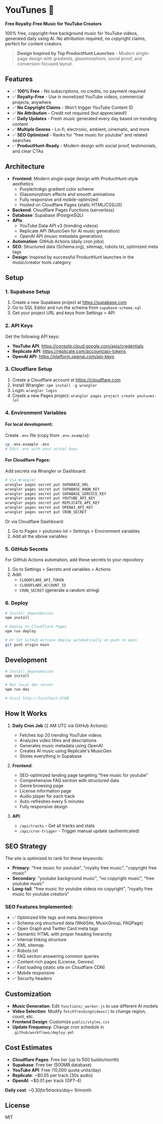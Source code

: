 # YouTunes 🎵

**Free Royalty-Free Music for YouTube Creators**

100% free, copyright-free background music for YouTube videos, generated daily using AI. No attribution required, no copyright claims, perfect for content creators.

> **Design Inspired by Top ProductHunt Launches** - Modern single-page design with gradients, glassmorphism, social proof, and conversion-focused layout.

## Features

- ✅ **100% Free** - No subscriptions, no credits, no payment required
- ✅ **Royalty-Free** - Use in monetized YouTube videos, commercial projects, anywhere
- ✅ **No Copyright Claims** - Won't trigger YouTube Content ID
- ✅ **No Attribution** - Credit not required (but appreciated!)
- ✅ **Daily Updates** - Fresh music generated every day based on trending content
- ✅ **Multiple Genres** - Lo-fi, electronic, ambient, cinematic, and more
- ✅ **SEO Optimized** - Ranks for "free music for youtube" and related searches
- ✅ **ProductHunt-Ready** - Modern design with social proof, testimonials, and clear CTAs

## Architecture

- **Frontend**: Modern single-page design with ProductHunt-style aesthetics
  - Purple/indigo gradient color scheme
  - Glassmorphism effects and smooth animations
  - Fully responsive and mobile-optimized
  - Hosted on Cloudflare Pages (static HTML/CSS/JS)
- **Backend**: Cloudflare Pages Functions (serverless)
- **Database**: Supabase (PostgreSQL)
- **APIs**:
  - YouTube Data API v3 (trending videos)
  - Replicate API (MusicGen for AI music generation)
  - OpenAI API (music metadata generation)
- **Automation**: GitHub Actions (daily cron jobs)
- **SEO**: Structured data (Schema.org), sitemap, robots.txt, optimized meta tags
- **Design**: Inspired by successful ProductHunt launches in the music/creator tools category

## Setup

### 1. Supabase Setup

1. Create a new Supabase project at https://supabase.com
2. Go to SQL Editor and run the schema from `supabase-schema.sql`
3. Get your project URL and keys from Settings > API

### 2. API Keys

Get the following API keys:
- **YouTube API**: https://console.cloud.google.com/apis/credentials
- **Replicate API**: https://replicate.com/account/api-tokens
- **OpenAI API**: https://platform.openai.com/api-keys

### 3. Cloudflare Setup

1. Create a Cloudflare account at https://cloudflare.com
2. Install Wrangler: `npm install -g wrangler`
3. Login: `wrangler login`
4. Create a new Pages project: `wrangler pages project create youtunes-lol`

### 4. Environment Variables

#### For local development:
Create `.env` file (copy from `.env.example`):
```bash
cp .env.example .env
# Edit .env with your actual keys
```

#### For Cloudflare Pages:
Add secrets via Wrangler or Dashboard:

```bash
# Via Wrangler
wrangler pages secret put SUPABASE_URL
wrangler pages secret put SUPABASE_ANON_KEY
wrangler pages secret put SUPABASE_SERVICE_KEY
wrangler pages secret put YOUTUBE_API_KEY
wrangler pages secret put REPLICATE_API_KEY
wrangler pages secret put OPENAI_API_KEY
wrangler pages secret put CRON_SECRET
```

Or via Cloudflare Dashboard:
1. Go to Pages > youtunes-lol > Settings > Environment variables
2. Add all the above variables

### 5. GitHub Secrets

For GitHub Actions automation, add these secrets to your repository:

1. Go to Settings > Secrets and variables > Actions
2. Add:
   - `CLOUDFLARE_API_TOKEN`
   - `CLOUDFLARE_ACCOUNT_ID`
   - `CRON_SECRET` (generate a random string)

### 6. Deploy

```bash
# Install dependencies
npm install

# Deploy to Cloudflare Pages
npm run deploy

# Or let GitHub Actions deploy automatically on push to main
git push origin main
```

## Development

```bash
# Install dependencies
npm install

# Run local dev server
npm run dev

# Visit http://localhost:8788
```

## How It Works

1. **Daily Cron Job** (2 AM UTC via GitHub Actions):
   - Fetches top 20 trending YouTube videos
   - Analyzes video titles and descriptions
   - Generates music metadata using OpenAI
   - Creates AI music using Replicate's MusicGen
   - Stores everything in Supabase

2. **Frontend**:
   - SEO-optimized landing page targeting "free music for youtube"
   - Comprehensive FAQ section with structured data
   - Genre browsing page
   - License information page
   - Audio player for each track
   - Auto-refreshes every 5 minutes
   - Fully responsive design

3. **API**:
   - `/api/tracks` - Get all tracks and stats
   - `/api/cron-trigger` - Trigger manual update (authenticated)

## SEO Strategy

The site is optimized to rank for these keywords:
- **Primary**: "free music for youtube", "royalty free music", "copyright free music"
- **Secondary**: "youtube background music", "no copyright music", "free youtube music"
- **Long-tail**: "free music for youtube videos no copyright", "royalty free music for youtube creators"

### SEO Features Implemented:
- ✅ Optimized title tags and meta descriptions
- ✅ Schema.org structured data (WebSite, MusicGroup, FAQPage)
- ✅ Open Graph and Twitter Card meta tags
- ✅ Semantic HTML with proper heading hierarchy
- ✅ Internal linking structure
- ✅ XML sitemap
- ✅ Robots.txt
- ✅ FAQ section answering common queries
- ✅ Content-rich pages (License, Genres)
- ✅ Fast loading (static site on Cloudflare CDN)
- ✅ Mobile responsive
- ✅ Security headers

## Customization

- **Music Generation**: Edit `functions/_worker.js` to use different AI models
- **Video Selection**: Modify `fetchTrendingVideos()` to change region, count, etc.
- **Frontend Design**: Customize `public/styles.css`
- **Update Frequency**: Change cron schedule in `.github/workflows/deploy.yml`

## Cost Estimates

- **Cloudflare Pages**: Free tier (up to 500 builds/month)
- **Supabase**: Free tier (500MB database)
- **YouTube API**: Free (10,000 quota units/day)
- **Replicate**: ~$0.05 per track (30s audio)
- **OpenAI**: ~$0.01 per track (GPT-4)

**Daily cost**: ~$0.30 for 5 tracks/day = ~$9/month

## License

MIT
